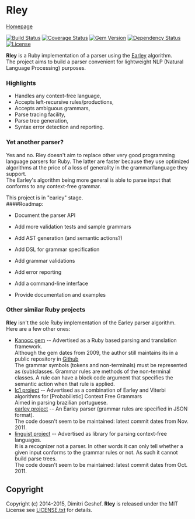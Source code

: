 Rley
===========
[Homepage](https://github.com/famished-tiger/Rley) 


[![Build Status](https://travis-ci.org/famished-tiger/Rley.svg?branch=master)](https://travis-ci.org/famished-tiger/Rley)
[![Coverage Status](https://img.shields.io/coveralls/famished-tiger/Rley.svg)](https://coveralls.io/r/famished-tiger/Rley?branch=master)
[![Gem Version](https://badge.fury.io/rb/rley.svg)](http://badge.fury.io/rb/rley)
[![Dependency Status](https://gemnasium.com/famished-tiger/Rley.svg)](https://gemnasium.com/famished-tiger/Rley)
[![License](https://img.shields.io/badge/license-MIT-brightgreen.svg?style=flat)](https://github.com/famished-tiger/Rley/blob/master/LICENSE.txt)

__Rley__ is a Ruby implementation of a parser using the [Earley](http://en.wikipedia.org/wiki/Earley_parser) algorithm.  
The project aims to build a parser convenient for lightweight NLP (Natural Language Processing) purposes.  

### Highlights ###
* Handles any context-free language,
* Accepts left-recursive rules/productions,
* Accepts ambiguous grammars,
* Parse tracing facility,
* Parse tree generation,
* Syntax error detection and reporting.


### Yet another parser? ###
Yes and no. Rley doesn't aim to replace other very good programming language parsers for Ruby.
The latter are faster because they use optimized algorithms at the price of a loss of generality
in the grammar/language they support.  
The Earley's algorithm being more general is able to parse input that conforms to any context-free grammar.

This project is in "earley" stage.  
####Roadmap:
- Document the parser API
- Add more validation tests and sample grammars
- Add AST generation (and semantic actions?)
- Add DSL for grammar specification
- Add grammar validations
- Add error reporting

- Add a command-line interface
- Provide documentation and examples


### Other similar Ruby projects ###
__Rley__ isn't the sole Ruby implementation of the Earley parser algorithm.  
Here are a few other ones:  
- [Kanocc gem](https://rubygems.org/gems/kanocc) -- Advertised as a Ruby based parsing and translation framework.  
  Although the gem dates from 2009, the author still maintains its in a public repository in [Github](https://github.com/surlykke/Kanocc)  
  The grammar symbols (tokens and non-terminals) must be represented as (sub)classes.
  Grammar rules are methods of the non-terminal classes. A rule can have a block code argument
  that specifies the semantic action when that rule is applied.  
- [lc1 project](https://github.com/kp0v/lc1) -- Advertised as a combination of Earley and Viterbi algorithms for [Probabilistic] Context Free Grammars   
  Aimed in parsing brazilian portuguese.  
  [earley project](https://github.com/joshingly/earley) -- An Earley parser (grammar rules are specified in JSON format).  
  The code doesn't seem to be maintained: latest commit dates from Nov. 2011.  
- [linguist project](https://github.com/davidkellis/linguist) -- Advertised as library for parsing context-free languages.  
  It is a recognizer not a parser. In other words it can only tell whether a given input 
  conforms to the grammar rules or not. As such it cannot build parse trees.  
  The code doesn't seem to be maintained: latest commit dates from Oct. 2011.

Copyright
---------
Copyright (c) 2014-2015, Dimitri Geshef. 
__Rley__ is released under the MIT License see [LICENSE.txt](https://github.com/famished-tiger/Rley/blob/master/LICENSE.txt) for details.

